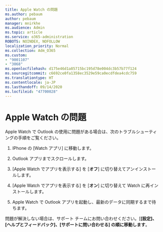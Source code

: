 ```yaml
---
title: Apple Watch の問題
ms.author: pebaum
author: pebaum
manager: mnirkhe
ms.audience: Admin
ms.topic: article
ms.service: o365-administration
ROBOTS: NOINDEX, NOFOLLOW
localization_priority: Normal
ms.collection: Adm_O365
ms.custom:
- "9001107"
- "3068"
ms.openlocfilehash: d175e46d1a85715bc195d78e004dc3b57b77f124
ms.sourcegitcommit: c6692ce0fa1358ec3529e59ca0ecdfdea4cdc759
ms.translationtype: HT
ms.contentlocale: ja-JP
ms.lasthandoff: 09/14/2020
ms.locfileid: "47700028"
---
```

# <a name="trouble-with-the-apple-watch"></a>Apple Watch の問題

Apple Watch で Outlook の使用に問題がある場合は、次のトラブルシューティングの手順をご覧ください。 

1. IPhone の [Watch アプリ] に移動します。

2. Outlook アプリまでスクロールします。

3. [Apple Watch でアプリを表示する] を [**オフ**] に切り替えてアンインストールします。

4. [Apple Watch でアプリを表示する] を [**オン**] に切り替えて Watch に再インストールします。

5. Apple Watch で Outlook アプリを起動し、最新のデータに同期するまで待ちます。 

問題が解決しない場合は、サポート チームにお問い合わせください。[**[設定]、[ヘルプとフィードバック]、[サポートに問い合わせる] の順に移動します**。 